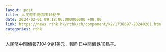```yaml
---
layout: post
title: 人民幣中間價跌10點子
date: 2024-02-01 09:18:06.000000000 +08:00
link: https://news.rthk.hk/rthk/ch/component/k2/1738697-20240201.htm
categories: rthk
---
```


人民幣中間價報7.1049兌1美元，較昨日中間價跌10點子。
